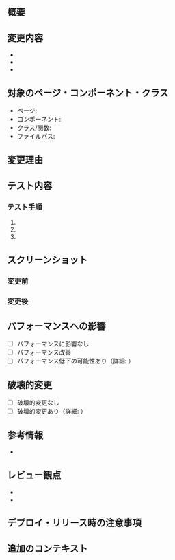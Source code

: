 ## 概要
<!-- このPRで実装した内容の概要を簡潔に記述してください -->

## 変更内容
<!-- 具体的にどのような変更を行ったかを記述してください -->
- 
- 
- 

## 対象のページ・コンポーネント・クラス
<!-- 変更対象となった箇所を具体的に記述してください -->
- ページ: 
- コンポーネント: 
- クラス/関数: 
- ファイルパス: 

## 変更理由
<!-- なぜこの変更が必要だったかを記述してください -->

## テスト内容
<!-- どのようなテストを実施したかを記述してください -->

### テスト手順
<!-- 手動テストを実施した場合の手順を記述してください -->
1. 
2. 
3. 

## スクリーンショット
<!-- UI変更がある場合は、変更前後のスクリーンショットを添付してください -->

### 変更前
<!-- 変更前のスクリーンショット -->

### 変更後
<!-- 変更後のスクリーンショット -->

## パフォーマンスへの影響
<!-- パフォーマンスに影響がある変更の場合は記述してください -->
- [ ] パフォーマンスに影響なし
- [ ] パフォーマンス改善
- [ ] パフォーマンス低下の可能性あり（詳細: ）

## 破壊的変更
<!-- 既存の機能に影響する変更がある場合はチェックしてください -->
- [ ] 破壊的変更なし
- [ ] 破壊的変更あり（詳細: ）

## 参考情報
<!-- 関連する記事、ドキュメント、参考にした実装などがあれば記載してください -->
- 

## レビュー観点
<!-- レビュアーに特に確認してほしい点があれば記述してください -->
- 
- 

## デプロイ・リリース時の注意事項
<!-- デプロイやリリース時に注意すべき点があれば記述してください -->

## 追加のコンテキスト
<!-- その他、このPRに関する追加情報があれば記述してください -->